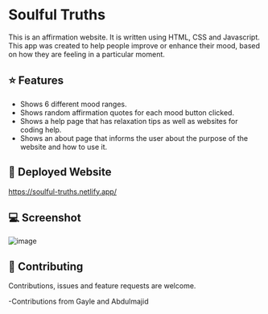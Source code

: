# Soulful Truths

This is an affirmation website. It is written using HTML, CSS and Javascript. This app was created to help people improve or enhance their mood, based on how they are feeling in a particular moment.

## ⭐️ Features

- Shows 6 different mood ranges.
- Shows random affirmation quotes for each mood button clicked.
- Shows a help page that has relaxation tips as well as websites for coding help.
- Shows an about page that informs the user about the purpose of the website and how to use it.


## 🚀 Deployed Website
https://soulful-truths.netlify.app/

## 💻 Screenshot
![image](https://drive.google.com/uc?export=view&id=1tyCcdH7DL47tCdFTy9RfXMWjO4XWOYF4)


## 🤝 Contributing

Contributions, issues and feature requests are welcome.

-Contributions from Gayle and Abdulmajid
